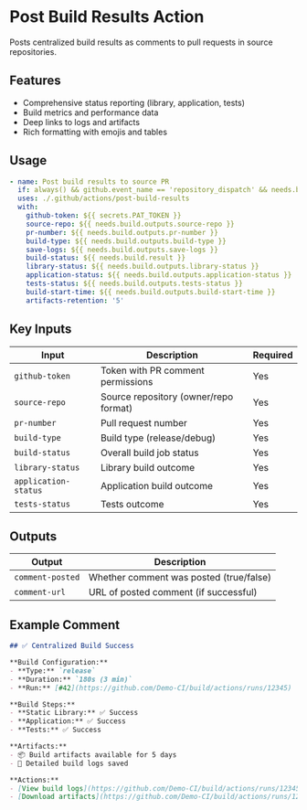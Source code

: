 # Post Build Results Action

Posts centralized build results as comments to pull requests in source repositories.

## Features

- Comprehensive status reporting (library, application, tests)
- Build metrics and performance data
- Deep links to logs and artifacts
- Rich formatting with emojis and tables

## Usage

```yaml
- name: Post build results to source PR
  if: always() && github.event_name == 'repository_dispatch' && needs.build.outputs.pr-number != ''
  uses: ./.github/actions/post-build-results
  with:
    github-token: ${{ secrets.PAT_TOKEN }}
    source-repo: ${{ needs.build.outputs.source-repo }}
    pr-number: ${{ needs.build.outputs.pr-number }}
    build-type: ${{ needs.build.outputs.build-type }}
    save-logs: ${{ needs.build.outputs.save-logs }}
    build-status: ${{ needs.build.result }}
    library-status: ${{ needs.build.outputs.library-status }}
    application-status: ${{ needs.build.outputs.application-status }}
    tests-status: ${{ needs.build.outputs.tests-status }}
    build-start-time: ${{ needs.build.outputs.build-start-time }}
    artifacts-retention: '5'
```

## Key Inputs

| Input | Description | Required |
|-------|-------------|----------|
| `github-token` | Token with PR comment permissions | Yes |
| `source-repo` | Source repository (owner/repo format) | Yes |
| `pr-number` | Pull request number | Yes |
| `build-type` | Build type (release/debug) | Yes |
| `build-status` | Overall build job status | Yes |
| `library-status` | Library build outcome | Yes |
| `application-status` | Application build outcome | Yes |
| `tests-status` | Tests outcome | Yes |

## Outputs

| Output | Description |
|--------|-------------|
| `comment-posted` | Whether comment was posted (true/false) |
| `comment-url` | URL of posted comment (if successful) |

## Example Comment

```markdown
## ✅ Centralized Build Success

**Build Configuration:**
- **Type:** `release`
- **Duration:** `180s (3 min)`
- **Run:** [#42](https://github.com/Demo-CI/build/actions/runs/12345)

**Build Steps:**
- **Static Library:** ✅ Success
- **Application:** ✅ Success  
- **Tests:** ✅ Success

**Artifacts:**
- 📦 Build artifacts available for 5 days
- 📝 Detailed build logs saved

**Actions:**
- [View build logs](https://github.com/Demo-CI/build/actions/runs/12345)
- [Download artifacts](https://github.com/Demo-CI/build/actions/runs/12345)
```
